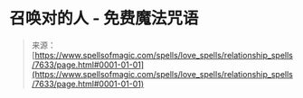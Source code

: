 <!--yml

category: 未分类

date: 2024-06-12 18:42:41

-->

# 召唤对的人 - 免费魔法咒语

> 来源：[https://www.spellsofmagic.com/spells/love_spells/relationship_spells/7633/page.html#0001-01-01](https://www.spellsofmagic.com/spells/love_spells/relationship_spells/7633/page.html#0001-01-01)
